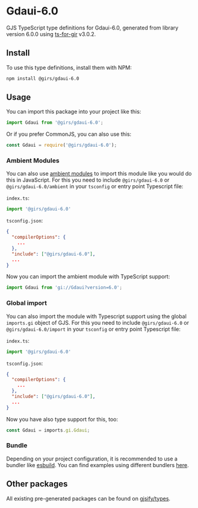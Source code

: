 
# Gdaui-6.0

GJS TypeScript type definitions for Gdaui-6.0, generated from library version 6.0.0 using [ts-for-gir](https://github.com/gjsify/ts-for-gir) v3.0.2.


## Install

To use this type definitions, install them with NPM:
```bash
npm install @girs/gdaui-6.0
```

## Usage

You can import this package into your project like this:
```ts
import Gdaui from '@girs/gdaui-6.0';
```

Or if you prefer CommonJS, you can also use this:
```ts
const Gdaui = require('@girs/gdaui-6.0');
```

### Ambient Modules

You can also use [ambient modules](https://github.com/gjsify/ts-for-gir/tree/main/packages/cli#ambient-modules) to import this module like you would do this in JavaScript.
For this you need to include `@girs/gdaui-6.0` or `@girs/gdaui-6.0/ambient` in your `tsconfig` or entry point Typescript file:

`index.ts`:
```ts
import '@girs/gdaui-6.0'
```

`tsconfig.json`:
```json
{
  "compilerOptions": {
    ...
  },
  "include": ["@girs/gdaui-6.0"],
  ...
}
```

Now you can import the ambient module with TypeScript support: 

```ts
import Gdaui from 'gi://Gdaui?version=6.0';
```

### Global import

You can also import the module with Typescript support using the global `imports.gi` object of GJS.
For this you need to include `@girs/gdaui-6.0` or `@girs/gdaui-6.0/import` in your `tsconfig` or entry point Typescript file:

`index.ts`:
```ts
import '@girs/gdaui-6.0'
```

`tsconfig.json`:
```json
{
  "compilerOptions": {
    ...
  },
  "include": ["@girs/gdaui-6.0"],
  ...
}
```

Now you have also type support for this, too:

```ts
const Gdaui = imports.gi.Gdaui;
```

### Bundle

Depending on your project configuration, it is recommended to use a bundler like [esbuild](https://esbuild.github.io/). You can find examples using different bundlers [here](https://github.com/gjsify/ts-for-gir/tree/main/examples).

## Other packages

All existing pre-generated packages can be found on [gjsify/types](https://github.com/gjsify/types).

